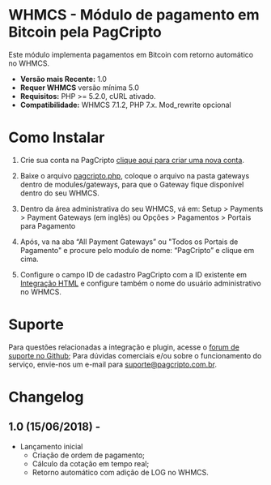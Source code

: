 # WHMCS - Módulo de pagamento em Bitcoin pela PagCripto 

Este módulo implementa pagamentos em Bitcoin com retorno automático no WHMCS.

* **Versão mais Recente:** 1.0
* **Requer WHMCS** versão mínima 5.0
* **Requisitos:** PHP >= 5.2.0, cURL ativado.
* **Compatibilidade:** WHMCS 7.1.2, PHP 7.x. Mod_rewrite opcional

# Como Instalar
1. Crie sua conta na PagCripto [clique aqui para criar uma nova conta](http://dashboard.pagcripto.com.br/registro).

2. Baixe o arquivo [pagcripto.php](https://github.com/PagCripto/WHMCS/tree/master/modules/gateways), coloque o arquivo na pasta gateways dentro de modules/gateways, para que o Gateway fique disponível dentro do seu WHMCS. 

3. Dentro da área administrativa do seu WHMCS, vá em: Setup > Payments > Payment Gateways (em inglês) ou Opções > Pagamentos > Portais para Pagamento

4. Após, va na aba “All Payment Gateways” ou "Todos os Portais de Pagamento" e procure pelo modulo de nome: “PagCripto” e clique em cima.

5. Configure o campo ID de cadastro PagCripto com a ID existente em [Integração HTML](https://dashboard.pagcripto.com.br/html-integracao) e configure também o nome do usuário administrativo no WHMCS.

# Suporte

Para questões relacionadas a integração e plugin, acesse o [forum de suporte no Github](https://github.com/PagCripto/WHMCS/issues);
Para dúvidas comerciais e/ou sobre o funcionamento do serviço, envie-nos um e-mail para [suporte@pagcripto.com.br](mailto:suporte@pagcripto.com.br).

# Changelog

## 1.0 (15/06/2018) - 

* Lançamento inicial
	- Criação de ordem de pagamento;
	- Cálculo da cotação em tempo real;
	- Retorno automático com adição de LOG no WHMCS.
